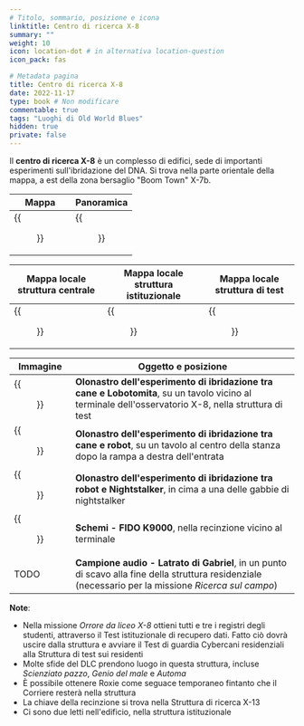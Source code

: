 ```yaml
---
# Titolo, sommario, posizione e icona
linktitle: Centro di ricerca X-8
summary: ""
weight: 10
icon: location-dot # in alternativa location-question
icon_pack: fas

# Metadata pagina
title: Centro di ricerca X-8
date: 2022-11-17
type: book # Non modificare
commentable: true
tags: "Luoghi di Old World Blues"
hidden: true
private: false
---
```



<div class="fnv">

Il **centro di ricerca X-8** è un complesso di edifici, sede di importanti esperimenti sull'ibridazione del DNA. Si trova nella parte orientale della mappa, a est della zona bersaglio "Boom Town" X-7b.

| Mappa                             | Panoramica                    |
| --------------------------------- | ----------------------------- |
| {{<figure src="fnv/X-8_research_center_loc.webp">}} | {{<figure src="fnv/X-8_research_center.webp">}} |

| Mappa locale struttura centrale        | Mappa locale struttura istituzionale                   | Mappa locale struttura di test         |
| -------------------------------------- | ------------------------------------------------- | -------------------------------------- |
| {{<figure src="fnv/OWB_X-8_central_facility_map.webp">}} | {{<figure src="fnv/OWB_X-8_institutional_test_facility_map.webp">}} | {{<figure src="fnv/OWB_X-8_testing_facility_map.webp">}} |

| Immagine | Oggetto e posizione                                                                                                                                  |
| -------- | ---------------------------------------------------------------------------------------------------------------------------------------------------- |
| {{<figure src="fnv/Old_World_Blues_X_8_splicing_experiment_holotape.webp">}}         | **Olonastro dell'esperimento di ibridazione tra cane e Lobotomita**, su un tavolo vicino al terminale dell'osservatorio X-8, nella struttura di test |
| {{<figure src="fnv/FNVOWB_Dog_and_robot_splicing_experiment_holotape.webp">}}         | **Olonastro dell'esperimento di ibridazione tra cane e robot**, su un tavolo al centro della stanza dopo la rampa a destra dell'entrata        |
|  {{<figure src="fnv/FNVOWB_Robot_and_nightstalker_splicing_experiment_holotape.webp">}}        | **Olonastro dell'esperimento di ibridazione tra robot e Nightstalker**, in cima a una delle gabbie di nightstalker                                   |
| {{<figure src="fnv/X_8_FIDO_upgrade_Schematic.webp">}}         | **Schemi - FIDO K9000**, nella recinzione vicino al terminale                                                                                        |
|  TODO        | **Campione audio - Latrato di Gabriel**, in un punto di scavo alla fine della struttura residenziale (necessario per la missione _Ricerca sul campo_)                                                                                                                                                     |

**Note**:
- Nella missione _Orrore da liceo X-8_ ottieni tutti e tre i registri degli studenti, attraverso il Test istituzionale di recupero dati. Fatto ciò dovrà uscire dalla struttura e avviare il Test di guardia Cybercani residenziali alla Struttura di test sui residenti
- Molte sfide del DLC prendono luogo in questa struttura, incluse _Scienziato pazzo_, _Genio del male_ e _Automa_
- È possibile ottenere Roxie come seguace temporaneo fintanto che il Corriere resterà nella struttura
- La chiave della recinzione si trova nella Struttura di ricerca X-13
- Ci sono due letti nell'edificio, nella struttura istituzionale

</div>

